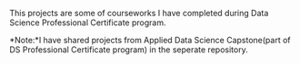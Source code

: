 This projects are some of courseworks I have completed during Data Science Professional Certificate program. 

*Note:*I have shared projects from Applied Data Science Capstone(part of DS Professional Certificate program) in the seperate repository.
